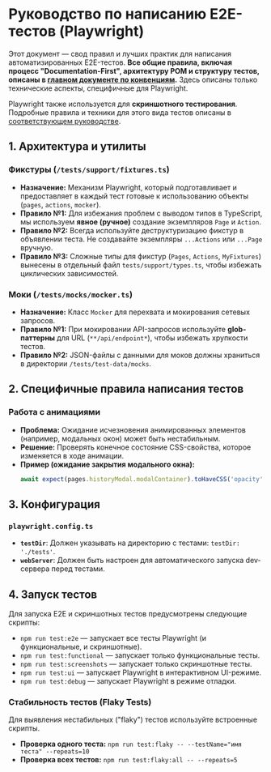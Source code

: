 # Руководство по написанию E2E-тестов (Playwright)

Этот документ — свод правил и лучших практик для написания автоматизированных E2E-тестов. **Все общие правила, включая процесс "Documentation-First", архитектуру POM и структуру тестов, описаны в [главном документе по конвенциям](../02_coding_conventions.md).** Здесь описаны только технические аспекты, специфичные для Playwright.

Playwright также используется для **скриншотного тестирования**. Подробные правила и техники для этого вида тестов описаны в [соответствующем руководстве](./05_screenshot_testing_guide.md).

## 1. Архитектура и утилиты

### Фикстуры (`/tests/support/fixtures.ts`)
-   **Назначение:** Механизм Playwright, который подготавливает и предоставляет в каждый тест готовые к использованию объекты (`pages`, `actions`, `mocker`).
-   **Правило №1:** Для избежания проблем с выводом типов в TypeScript, мы используем **явное (ручное)** создание экземпляров `Page` и `Action`.
-   **Правило №2:** Всегда используйте деструктуризацию фикстур в объявлении теста. Не создавайте экземпляры `...Actions` или `...Page` вручную.
-   **Правило №3:** Сложные типы для фикстур (`Pages`, `Actions`, `MyFixtures`) вынесены в отдельный файл `tests/support/types.ts`, чтобы избежать циклических зависимостей.

### Моки (`/tests/mocks/mocker.ts`)
-   **Назначение:** Класс `Mocker` для перехвата и мокирования сетевых запросов.
-   **Правило №1:** При мокировании API-запросов используйте **glob-паттерны** для URL (`**/api/endpoint*`), чтобы избежать хрупкости тестов.
-   **Правило №2:** JSON-файлы с данными для моков должны храниться в директории `/tests/test-data/mocks`.

## 2. Специфичные правила написания тестов

### Работа с анимациями
-   **Проблема:** Ожидание исчезновения анимированных элементов (например, модальных окон) может быть нестабильным.
-   **Решение:** Проверять конечное состояние CSS-свойства, которое изменяется в ходе анимации.
-   **Пример (ожидание закрытия модального окна):**
    ```typescript
    await expect(pages.historyModal.modalContainer).toHaveCSS('opacity', '0');
    ```

## 3. Конфигурация
### `playwright.config.ts`
- **`testDir`**: Должен указывать на директорию с тестами: `testDir: './tests'`.
- **`webServer`**: Должен быть настроен для автоматического запуска dev-сервера перед тестами.

## 4. Запуск тестов

Для запуска E2E и скриншотных тестов предусмотрены следующие скрипты:

-   `npm run test:e2e` — запускает все тесты Playwright (и функциональные, и скриншотные).
-   `npm run test:functional` — запускает только функциональные тесты.
-   `npm run test:screenshots` — запускает только скриншотные тесты.
-   `npm run test:ui` — запускает Playwright в интерактивном UI-режиме.
-   `npm run test:debug` — запускает Playwright в режиме отладки.

### Стабильность тестов (Flaky Tests)
Для выявления нестабильных ("flaky") тестов используйте встроенные скрипты.
-   **Проверка одного теста:** `npm run test:flaky -- --testName="имя теста" --repeats=10`
-   **Проверка всех тестов:** `npm run test:flaky:all -- --repeats=5` 